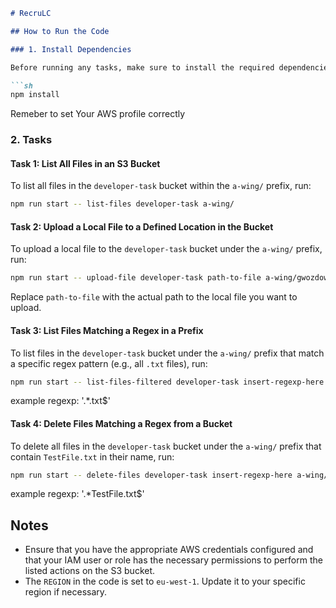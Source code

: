 ```markdown
# RecruLC

## How to Run the Code

### 1. Install Dependencies

Before running any tasks, make sure to install the required dependencies:

```sh
npm install
```

Remeber to set Your AWS profile correctly

### 2. Tasks

#### Task 1: List All Files in an S3 Bucket

To list all files in the `developer-task` bucket within the `a-wing/` prefix, run:

```sh
npm run start -- list-files developer-task a-wing/
```

#### Task 2: Upload a Local File to a Defined Location in the Bucket

To upload a local file to the `developer-task` bucket under the `a-wing/` prefix, run:

```sh
npm run start -- upload-file developer-task path-to-file a-wing/gwozdowiczTestFile.txt
```

Replace `path-to-file` with the actual path to the local file you want to upload.

#### Task 3: List Files Matching a Regex in a Prefix

To list files in the `developer-task` bucket under the `a-wing/` prefix that match a specific regex pattern (e.g., all `.txt` files), run:

```sh
npm run start -- list-files-filtered developer-task insert-regexp-here a-wing/  
```
example regexp: '.*\.txt$'

#### Task 4: Delete Files Matching a Regex from a Bucket

To delete all files in the `developer-task` bucket under the `a-wing/` prefix that contain `TestFile.txt` in their name, run:

```sh
npm run start -- delete-files developer-task insert-regexp-here a-wing/
```
example regexp: '.*TestFile\.txt$'

## Notes

- Ensure that you have the appropriate AWS credentials configured and that your IAM user or role has the necessary permissions to perform the listed actions on the S3 bucket.
- The `REGION` in the code is set to `eu-west-1`. Update it to your specific region if necessary.
```
